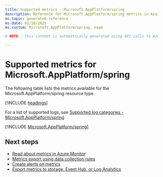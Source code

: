 ```yaml
---
title: Supported metrics - Microsoft.AppPlatform/spring
description: Reference for Microsoft.AppPlatform/spring metrics in Azure Monitor.
ms.topic: generated-reference
ms.date: 02/18/2025
ms.custom: Microsoft.AppPlatform/spring, naam

# NOTE:  This content is automatically generated using API calls to Azure. Any edits made on these files will be overwritten in the next run of the script. 

---
```


  
# Supported metrics for Microsoft.AppPlatform/spring
  
The following table lists the metrics available for the Microsoft.AppPlatform/spring resource type.  
  
  
[!INCLUDE [headings](~/reusable-content/ce-skilling/azure/includes/azure-monitor/reference/metrics/metrics-headings.md)]  
  
  
  
For a list of supported logs, see [Supported log categories - Microsoft.AppPlatform/spring](../supported-logs/microsoft-appplatform-spring-logs.md)  
  
 

[!INCLUDE [Microsoft.AppPlatform/spring](~/reusable-content/ce-skilling/azure/includes/azure-monitor/reference/metrics/microsoft-appplatform-spring-metrics-include.md)]  



## Next steps

- [Read about metrics in Azure Monitor](/azure/azure-monitor/data-platform)
- [Metrics export using data collection rules](/azure/azure-monitor/essentials/data-collection-metrics)
- [Create alerts on metrics](/azure/azure-monitor/alerts/alerts-overview)
- [Export metrics to storage, Event Hub, or Log Analytics](/azure/azure-monitor/essentials/platform-logs-overview)
